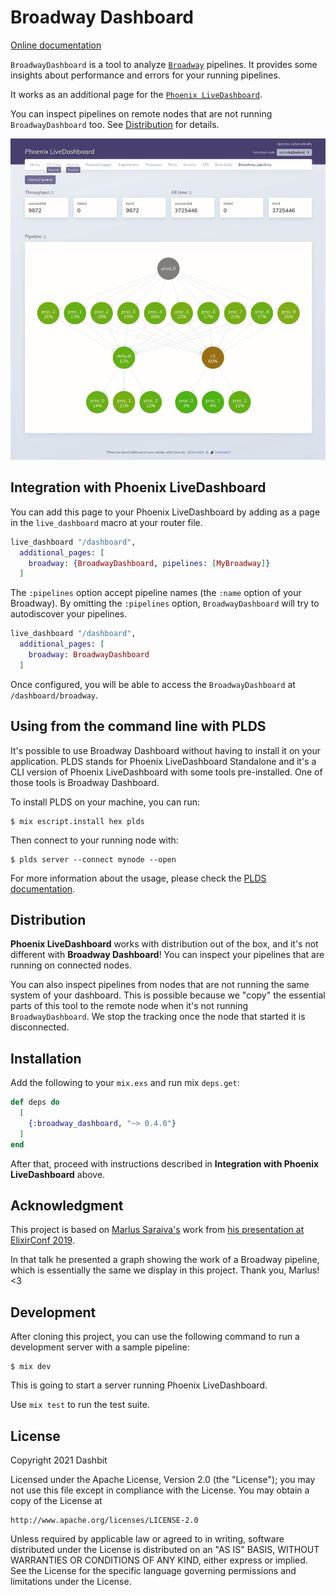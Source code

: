 # Broadway Dashboard

[Online documentation](https://hexdocs.pm/broadway_dashboard)

<!-- MDOC !-->

`BroadwayDashboard` is a tool to analyze [`Broadway`](https://hexdocs.pm/broadway)
pipelines. It provides some insights about performance and errors for
your running pipelines.

It works as an additional page for the [`Phoenix LiveDashboard`](https://hexdocs.pm/phoenix_live_dashboard).

You can inspect pipelines on remote nodes that are not running `BroadwayDashboard` too.
See [Distribution](#distribution) for details.

![Broadway Dashboard](https://raw.githubusercontent.com/dashbitco/broadway_dashboard/4da2a5f388a7579d41b63803652796c106b74785/priv/static/broadway-dashboard-01.gif)

## Integration with Phoenix LiveDashboard

You can add this page to your Phoenix LiveDashboard by adding as a page in
the `live_dashboard` macro at your router file.

```elixir
live_dashboard "/dashboard",
  additional_pages: [
    broadway: {BroadwayDashboard, pipelines: [MyBroadway]}
  ]
```

The `:pipelines` option accept pipeline names (the `:name` option of your Broadway).
By omitting the `:pipelines` option, `BroadwayDashboard` will try to autodiscover your pipelines.

```elixir
live_dashboard "/dashboard",
  additional_pages: [
    broadway: BroadwayDashboard
  ]
```

Once configured, you will be able to access the `BroadwayDashboard` at `/dashboard/broadway`.

## Using from the command line with PLDS

It's possible to use Broadway Dashboard without having to install it on your application.
PLDS stands for Phoenix LiveDashboard Standalone and it's a CLI version of Phoenix LiveDashboard with
some tools pre-installed. One of those tools is Broadway Dashboard.

To install PLDS on your machine, you can run:

```
$ mix escript.install hex plds
```

Then connect to your running node with:

```
$ plds server --connect mynode --open
```

For more information about the usage, please check the [PLDS documentation](https://hexdocs.pm/plds).

## Distribution

**Phoenix LiveDashboard** works with distribution out of the box, and it's not different
with **Broadway Dashboard**! You can inspect your pipelines that are running on connected nodes.

You can also inspect pipelines from nodes that are not running the same system of
your dashboard. This is possible because we "copy" the essential parts of this
tool to the remote node when it's not running `BroadwayDashboard`. We stop the tracking
once the node that started it is disconnected.

<!-- MDOC !-->

## Installation

Add the following to your `mix.exs` and run mix `deps.get`:

```elixir
def deps do
  [
    {:broadway_dashboard, "~> 0.4.0"}
  ]
end
```

After that, proceed with instructions described in **Integration with Phoenix LiveDashboard** above.

## Acknowledgment

This project is based on [Marlus Saraiva's](https://github.com/msaraiva/) work from
[his presentation at ElixirConf 2019](https://www.youtube.com/watch?v=tPu-P97-cbE).

In that talk he presented a graph showing the work of a Broadway pipeline, which is
essentially the same we display in this project.
Thank you, Marlus! <3

## Development

After cloning this project, you can use the following command to run a development server with a
sample pipeline:

    $ mix dev

This is going to start a server running Phoenix LiveDashboard.

Use `mix test` to run the test suite.

## License

Copyright 2021 Dashbit

Licensed under the Apache License, Version 2.0 (the "License");
you may not use this file except in compliance with the License.
You may obtain a copy of the License at

    http://www.apache.org/licenses/LICENSE-2.0

Unless required by applicable law or agreed to in writing, software
distributed under the License is distributed on an "AS IS" BASIS,
WITHOUT WARRANTIES OR CONDITIONS OF ANY KIND, either express or implied.
See the License for the specific language governing permissions and
limitations under the License.
